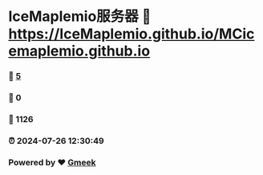 # IceMaplemio服务器 :link: https://IceMaplemio.github.io/MCicemaplemio.github.io 
### :page_facing_up: [5](https://IceMaplemio.github.io/MCicemaplemio.github.io/tag.html) 
### :speech_balloon: 0 
### :hibiscus: 1126 
### :alarm_clock: 2024-07-26 12:30:49 
### Powered by :heart: [Gmeek](https://github.com/Meekdai/Gmeek)
